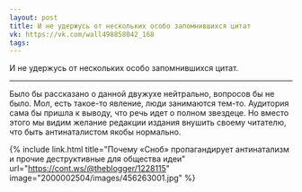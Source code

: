 ```yaml
---
layout: post
title: И не удержусь от нескольких особо запомнившихся цитат
vk: https://vk.com/wall498858042_168
tags:
---
```

И не удержусь от нескольких особо запомнившихся цитат.

---
Было бы рассказано о данной двужухе нейтрально, вопросов бы не было. Мол, есть такое-то явление, люди занимаются тем-то. Аудитория сама бы пришла к выводу, что речь идет о полном звездеце. Но вместо этого мы видим желание редакции издания внушить своему читателю, что быть антинаталистом якобы нормально.

{% include link.html title="Почему «Сноб» пропагандирует антинатализм и прочие деструктивные для общества идеи" url="https://cont.ws/@theblogger/1228115" image="2000002504/images/456263001.jpg" %}